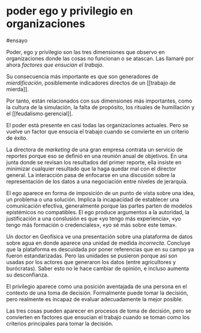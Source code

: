 # poder ego y privilegio en organizaciones
#ensayo

Poder, ego y privilegio son las tres dimensiones que observo en organizaciones donde las cosas no funcionan o se atascan. Las llamaré por ahora *factores que ensucian el trabajo*.

Su consecuencia más importante es que son generadores de *mierdificación*, posiblemente indicadores directos de un [[trabajo de mierda]].

Por tanto, están relacionados con sus dimensiones más importantes, como la cultura de la simulación, la falta de propósito, los rituales de humillación y el [[feudalismo gerencial]].

El poder está presente en casi todas las organizaciones actuales. Pero se vuelve un factor que ensucia el trabajo cuando se convierte en un criterio de éxito.

La directora de *marketing* de una gran empresa contrata un servicio de reportes porque eso se definió en una reunión anual de objetivos. En una junta donde se revisan los resultados del primer reporte, ella insiste en minimizar cualquier resultado que la haga quedar mal con el director general. La interacción pasa de enfocarse en una discusión sobre la representación de los datos a una negociación entre niveles de jerarquía.

El ego aparece en forma de imposición de un punto de vista sobre una idea, un problema o una solución. Implica la incapacidad de establecer una comunicación efectiva, generalmente porque las partes parten de modelos epistémicos no compatibles. El ego produce argumentos a la autoridad, la justificación a una conslusión es que «yo tengo más experiencia», «yo tengo más formación o credenciales», «yo sé más sobre este tema».

Un doctor en Geofísica ve una presentación sobre una plataforma de datos sobre agua en donde aparece una unidad de medida *incorrecta*. Concluye que la plataforma es descuidada por poner referencias que en su campo ya fueron estandarizadas. Pero las unidades se pusieron porque así son usadas por los actores que generaron los datos (entre agricultores y burócratas). Saber esto no le hace cambiar de opinión, e incluso aumenta su desconfianza.

El privilegio aparece como una posición aventajada de una persona en el contexto de una toma de decisión. Formalmente puede tomar la decisión, pero realmente es incapaz de evaluar adecuadamente la mejor posible.

Las tres cosas pueden aparecer en procesos de toma de decisión, pero se convierten en factores que ensucian el trabajo cuando se toman como los criterios principales para tomar la decisión.
